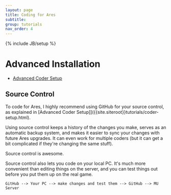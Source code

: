 ```yaml
---
layout: page
title: Coding for Ares
subtitle: 
group: tutorials
nav_order: 4
---
```

{% include JB/setup %}

# Advanced Installation

* [Advanced Coder Setup]({{site.siteroot}}tutorials/coder-setup.html)


## Source Control

To code for Ares, I highly recommend using GitHub for your source control, as explained in [Advanced Coder Setup]]({{site.siteroot}}tutorials/coder-setup.html).

Using source control keeps a history of the changes you make, serves as an automatic backup system, and makes it easier to sync your changes with future Ares upgrades.  It can even work for multiple coders (but it can get a bit complicated if they're changing the same stuff).

Source control is awesome.

Source control also lets you code on your local PC.  It's much more convenient than editing things on the server, and you can test things out before you put them up on the real game.

    GitHub --> Your PC --> make changes and test them --> GitHub --> MU Server